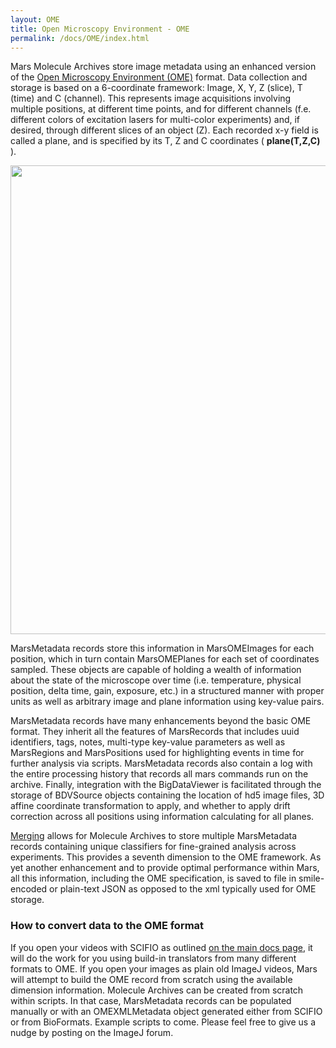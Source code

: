 ```yaml
---
layout: OME
title: Open Microscopy Environment - OME
permalink: /docs/OME/index.html
---
```


Mars Molecule Archives store image metadata using an enhanced version of the [Open Microscopy Environment (OME)](https://link.springer.com/article/10.1186/gb-2005-6-5-r47) format. Data collection and storage is based on a 6-coordinate framework: Image, X, Y, Z (slice), T (time) and C (channel). This represents image acquisitions involving multiple positions, at different time points, and for different channels (f.e. different colors of excitation lasers for multi-color experiments) and, if desired, through different slices of an object (Z). Each recorded x-y field is called a plane, and is specified by its T, Z and C coordinates ( **plane(T,Z,C)** ).


<img align='center' src='{{site.baseurl}}/docs/OME/img/img1.png' width='750' />


MarsMetadata records store this information in MarsOMEImages for each position, which in turn contain MarsOMEPlanes for each set of coordinates sampled. These objects are capable of holding a wealth of information about the state of the microscope over time (i.e. temperature, physical position, delta time, gain, exposure, etc.) in a structured manner with proper units as well as arbitrary image and plane information using key-value pairs.    

MarsMetadata records have many enhancements beyond the basic OME format. They inherit all the features of MarsRecords that includes uuid identifiers, tags, notes, multi-type key-value parameters as well as MarsRegions and MarsPositions used for highlighting events in time for further analysis via scripts. MarsMetadata records also contain a log with the entire processing history that records all mars commands run on the archive. Finally, integration with the BigDataViewer is facilitated through the storage of BDVSource objects containing the location of hd5 image files, 3D affine coordinate transformation to apply, and whether to apply drift correction across all positions using information calculating for all planes.

[Merging](/docs/molecule/MergeArchives/) allows for Molecule Archives to store multiple MarsMetadata records containing unique classifiers for fine-grained analysis across experiments. This provides a seventh dimension to the OME framework. As yet another enhancement and to provide optimal performance within Mars, all this information, including the OME specification, is saved to file in smile-encoded or plain-text JSON as opposed to the xml typically used for OME storage.

### How to convert data to the OME format

If you open your videos with SCIFIO as outlined [on the main docs page](/docs/), it will do the work for you using build-in translators from many different formats to OME. If you open your images as plain old ImageJ videos, Mars will attempt to build the OME record from scratch using the available dimension information. Molecule Archives can be created from scratch within scripts. In that case, MarsMetadata records can be populated manually or with an OMEXMLMetadata object generated either from SCIFIO or from BioFormats. Example scripts to come. Please feel free to give us a nudge by posting on the ImageJ forum.

